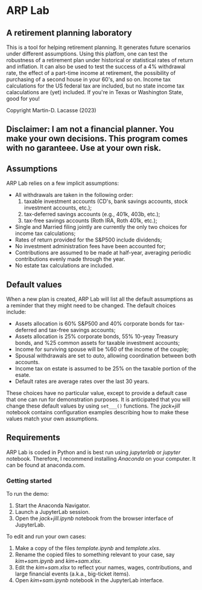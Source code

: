 # ARP Lab
## A retirement planning laboratory

This is a tool for helping retirement planning. It generates future scenarios under different assumptions. Using this platfom, one can test the robustness of a retirement plan under historical or statistical rates of return and inflation. It can also be used to test the success of a 4% withdrawal rate, the effect of a part-time income at retirement, the possibility of purchasing of a second house in your 60's, and so on. Income tax calculations for the US federal tax are included, but no state income tax calaculations are (yet) included. If you're in Texas or Washington State, good for you!

Copyright Martin-D. Lacasse (2023)

Disclaimer: I am not a financial planner. You make your own decisions. This program comes with no garanteee. Use at your own risk.
---------------------------------------------------------------------------------------------------------------------------------

## Assumptions
ARP Lab relies on a few implicit assumptions:

- All withdrawals are taken in the following order:
    1) taxable investment accounts (CD's, bank savings accounts, stock investment accounts, etc.);
    2) tax-deferred savings accounts (e.g., 401k, 403b, etc.);
    3) tax-free savings accounts (Roth IRA, Roth 401k, etc.);
- Single and Married filing jointly are currently the only two choices for income tax calculations;
- Rates of return provided for the S&P500 include dividends;
- No investment administration fees have been accounted for;
- Contributions are assumed to be made at half-year, averaging periodic contributions evenly made through the year.
- No estate tax calculations are included.

## Default values
When a new plan is created, ARP Lab will list all the default assumptions as a reminder that they might need to be changed.
The default choices include:
- Assets allocation is 60% S&P500 and 40% corporate bonds for tax-deferred and tax-free savings accounts;
- Assets allocation is 25% corporate bonds, 55% 10-yeay Treasury bonds, and %25 common assets for taxable investment accounts;
- Income for surviving spouse will be %60 of the income of the couple;
- Spousal withdrawals are set to *auto*, allowing coordination between both accounts.
- Income tax on estate is assumed to be 25% on the taxable portion of the esate.
- Default rates are average rates over the last 30 years.


These choices have no particular value, except to provide a default case that one can run for demonstration purposes.
It is anticipated that you will change these default values by using `set___()` functions. The *jack+jill* notebook contains configuration examples describing how to make these values
match your own assumptions.


## Requirements
ARP Lab is coded in Python and is best run using *jupyterlab* or *jupyter* notebook. Therefore, I recommend installing *Anaconda* on your computer. It can be found at anaconda.com.

### Getting started
To run the demo:
1) Start the Anaconda Navigator.
2) Launch a JupyterLab session.
3) Open the *jack+jill.ipynb* notebook from the browser interface of JupyterLab.

To edit and run your own cases:
1) Make a copy of the files *template.ipynb* and *template.xlxs*.
2) Rename the copied files to something relevant to your case, say *kim+sam.ipynb* and *kim+sam.xlsx*.
3) Edit the *kim+sam.xlsx* to reflect your names, wages, contributions, and large financial events (a.k.a., big-ticket items).
4) Open *kim+sam.ipynb* notebook in the JupyterLab interface.

